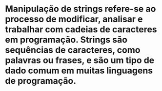 # Manipulação de strings refere-se ao processo de modificar, analisar e trabalhar com cadeias de caracteres em programação. Strings são sequências de caracteres, como palavras ou frases, e são um tipo de dado comum em muitas linguagens de programação. 